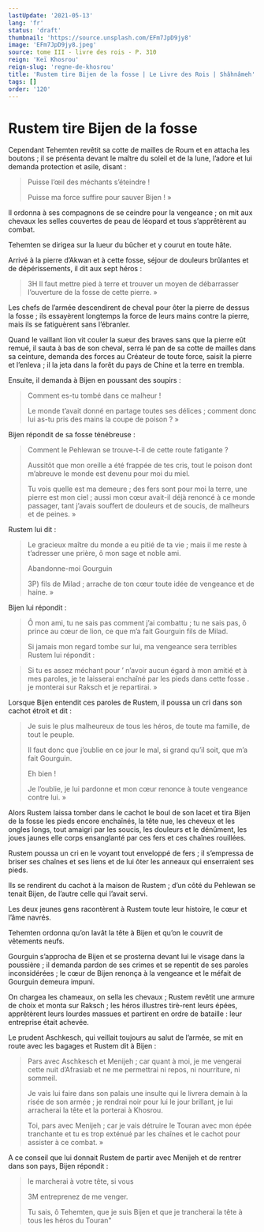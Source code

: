```yaml
---
lastUpdate: '2021-05-13'
lang: 'fr'
status: 'draft'
thumbnail: 'https://source.unsplash.com/EFm7JpD9jy8'
image: 'EFm7JpD9jy8.jpeg'
source: tome III - livre des rois - P. 310
reign: 'Keï Khosrou'
reign-slug: 'regne-de-khosrou'
title: 'Rustem tire Bijen de la fosse | Le Livre des Rois | Shâhnâmeh'
tags: []
order: '120'
---
```


<!-- LTeX: language=fr -->

# Rustem tire Bijen de la fosse

Cependant Tehemten revêtit sa cotte de mailles de Roum et en attacha les boutons ; il se présenta devant le maître du soleil et de la lune, l’adore et lui demanda protection et asile, disant :

> Puisse l’œil des méchants s’éteindre !
>
> Puisse ma force suffire pour sauver Bijen ! »

Il ordonna à ses compagnons de se ceindre pour la vengeance ; on mit aux chevaux les selles couvertes de peau de léopard et tous s’apprêtèrent au combat.

Tehemten se dirigea sur la lueur du bûcher et y courut en toute hâte.

Arrivé à la pierre d’Akwan et à cette fosse, séjour de douleurs brûlantes et de dépérissements, il dit aux sept héros :

> 3H Il faut mettre pied à terre et trouver un moyen de débarrasser l’ouverture de la fosse de cette pierre. »

Les chefs de l’armée descendirent de cheval pour
ôter la pierre de dessus la fosse ; ils essayèrent longtemps la force de leurs mains contre la pierre, mais ils se fatiguèrent sans l’ébranler.

Quand le vaillant lion vit couler la sueur des braves sans que la pierre eût remué, il sauta à bas de son cheval, serra lé pan de sa cotte de mailles dans sa ceinture, demanda des forces au Créateur de toute force, saisit la pierre et l’enleva ; il la jeta dans la forêt du pays de Chine et la terre en trembla.

Ensuite, il demanda à Bijen en poussant des soupirs :

> Comment es-tu tombé dans ce malheur !
>
> Le monde t’avait donné en partage toutes ses délices ; comment donc lui as-tu pris des mains la coupe de poison ? »

Bijen répondit de sa fosse ténébreuse :

> Comment le Pehlewan se trouve-t-il de cette route fatigante ?
>
> Aussitôt que mon oreille a été frappée de tes cris, tout le poison dont m’abreuve le monde est devenu pour moi du miel.
>
> Tu vois quelle est ma demeure ; des fers sont pour moi la terre, une pierre est mon ciel ; aussi mon cœur avait-il déjà renoncé à ce monde passager, tant j’avais souffert de douleurs et de soucis, de malheurs et de peines. »

Rustem lui dit :

> Le gracieux maître du monde a eu pitié de ta vie ; mais il me reste à t’adresser une prière,
> ô mon sage et noble ami.
>
> Abandonne-moi Gourguin
>
> 3P) fils de Milad ; arrache de ton cœur toute idée de vengeance et de haine. »

Bijen lui répondit :

> Ô mon ami, tu ne sais pas comment j’ai combattu ; tu ne sais pas, ô prince au cœur de lion, ce que m’a fait Gourguin fils de Milad.
>
> Si jamais mon regard tombe sur lui, ma vengeance sera terribles Rustem lui répondit :

> Si tu es assez méchant pour
> ’ n’avoir aucun égard à mon amitié et à mes paroles, je te laisserai enchaîné par les pieds dans cette fosse .
> je monterai sur Raksch et je repartirai. »

Lorsque Bijen entendit ces paroles de Rustem, il poussa un cri dans son cachot étroit et dit :

> Je suis le plus malheureux de tous les héros, de toute ma famille, de tout le peuple.
>
> Il faut donc que j’oublie en ce jour le mal, si grand qu’il soit, que m’a fait Gourguin.
>
> Eh bien !
>
> Je l’oublie, je lui pardonne et mon cœur renonce à toute vengeance contre lui. »

Alors Rustem laissa tomber dans le cachot le boul de son lacet et tira Bijen de la fosse les pieds encore enchaînés, la tête nue, les cheveux et les ongles longs, tout amaigri par les soucis, les douleurs et le dénûment, les joues jaunes elle corps ensanglanté par ces fers et ces chaînes rouillées.

Rustem poussa un cri en le voyant tout enveloppé de fers ; il s’empressa de briser ses chaînes et ses liens et de lui ôter les anneaux qui enserraient ses pieds.

Ils se rendirent du cachot à la maison de Rustem ; d’un côté du Pehlewan se tenait Bijen, de l’autre celle qui l’avait servi.

Les deux jeunes gens racontèrent à Rustem toute leur histoire, le cœur et l’âme navrés.

Tehemten ordonna qu’on lavât la tête à Bijen et qu’on le couvrit de vêtements neufs.

Gourguin s’approcha de Bijen et se prosterna devant lui le visage dans la poussière ; il demanda pardon de ses crimes et se repentit de ses paroles inconsidérées ; le cœur de Bijen renonça à la vengeance et le méfait de Gourguin demeura impuni.

On chargea les chameaux, on sella les chevaux ; Rustem revêtit une armure de choix et monta sur Raksch ; les héros illustres tirè-rent leurs épées, apprêtèrent leurs lourdes massues et partirent en ordre de bataille : leur entreprise était achevée.

Le prudent Aschkesch, qui veillait toujours au salut de l’armée, se mit en route avec les bagages et Rustem dit à Bijen :

> Pars avec Aschkesch et Menijeh ; car quant à moi, je me vengerai cette nuit d’Afrasiab et ne me permettrai ni repos, ni nourriture, ni sommeil.
>
> Je vais lui faire dans son palais une insulte qui le livrera demain à la risée de son armée ; je rendrai noir pour lui le jour brillant, je lui arracherai la tête et la porterai à Khosrou.
>
> Toi, pars avec Menijeh ; car je vais détruire le Touran avec mon épée tranchante et tu es trop exténué par les chaînes et le cachot pour assister à ce combat. »

A ce conseil que lui donnait Rustem de partir avec Menijeh et de rentrer dans son pays, Bijen répondit :

> le marcherai à votre tête, si vous
>
> 3M entreprenez de me venger.
>
> Tu sais, ô Tehemten, que je suis Bijen et que je trancherai la tête à tous les héros du Touran"
